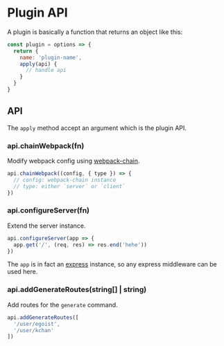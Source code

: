 # Plugin API

A plugin is basically a function that returns an object like this:

```js
const plugin = options => {
  return {
    name: 'plugin-name',
    apply(api) {
      // handle api
    }
  }
}
```

## API

The `apply` method accept an argument which is the plugin API.

### api.chainWebpack(fn)

Modify webpack config using [webpack-chain](https://github.com/mozilla-neutrino/webpack-chain).

```js
api.chainWebpack((config, { type }) => {
  // config: webpack-chain instance
  // type: either `server` or `client`
})
```

### api.configureServer(fn)

Extend the server instance.

```js
api.configureServer(app => {
  app.get('/', (req, res) => res.end('hehe'))
})
```

The `app` is in fact an [express](https://expressjs.com/) instance, so any express middleware can be used here.

### api.addGenerateRoutes(string[] | string)

Add routes for the `generate` command.

```js
api.addGenerateRoutes([
  '/user/egoist',
  '/user/kchan'
])
```